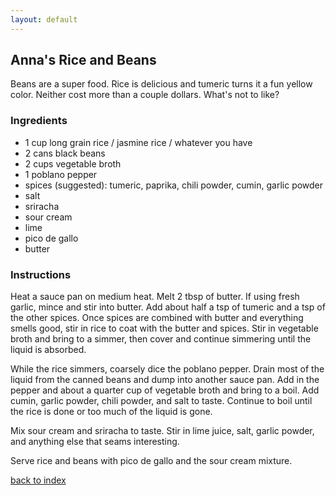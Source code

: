 ```yaml
---
layout: default
---
```


## Anna's Rice and Beans

Beans are a super food. Rice is delicious and tumeric turns it a fun yellow color. Neither cost more than a couple dollars. What's not to like?

### Ingredients

- 1 cup long grain rice / jasmine rice / whatever you have
- 2 cans black beans
- 2 cups vegetable broth
- 1 poblano pepper
- spices (suggested): tumeric, paprika, chili powder, cumin, garlic powder
- salt
- sriracha
- sour cream
- lime
- pico de gallo
- butter

### Instructions
 
Heat a sauce pan on medium heat. Melt 2 tbsp of butter. If using fresh garlic, mince and stir into butter. Add about half a tsp of tumeric and a tsp of the other spices. Once spices are combined with butter and everything smells good, stir in rice to coat with the butter and spices. Stir in vegetable broth and bring to a simmer, then cover and continue simmering until the liquid is absorbed. 

While the rice simmers, coarsely dice the poblano pepper. Drain most of the liquid from the canned beans and dump into another sauce pan. Add in the pepper and about a quarter cup of vegetable broth and bring to a boil. Add cumin, garlic powder, chili powder, and salt to taste. Continue to boil until the rice is done or too much of the liquid is gone. 

Mix sour cream and sriracha to taste. Stir in lime juice, salt, garlic powder, and anything else that seams interesting. 

Serve rice and beans with pico de gallo and the sour cream mixture.

[back to index](../)